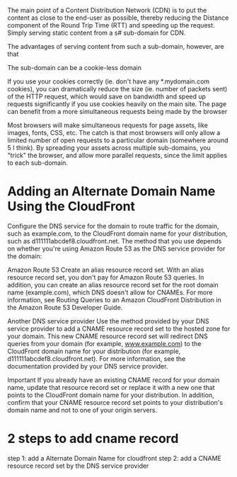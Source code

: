 The main point of a Content Distribution Network (CDN) is to put the content as close to the end-user as possible, thereby reducing the Distance component of the Round Trip Time (RTT) and speeding up the request. Simply serving static content from a s# sub-domain for CDN.

The advantages of serving content from such a sub-domain, however, are that

The sub-domain can be a cookie-less domain

If you use your cookies correctly (ie. don't have any *.mydomain.com cookies), you can dramatically reduce the size (ie. number of packets sent) of the HTTP request, which would save on bandwidth and speed up requests significantly if you use cookies heavily on the main site.
The page can benefit from a more simultaneous requests being made by the browser

Most browsers will make simultaneous requests for page assets, like images, fonts, CSS, etc. The catch is that most browsers will only allow a limited number of open requests to a particular domain (somewhere around 5 I think). By spreading your assets across multiple sub-domains, you "trick" the browser, and allow more parallel requests, since the limit applies to each sub-domain.


# Adding an Alternate Domain Name Using the CloudFront 
Configure the DNS service for the domain to route traffic for the domain, such as example.com, to the CloudFront domain name for your distribution, such as d111111abcdef8.cloudfront.net. The method that you use depends on whether you're using Amazon Route 53 as the DNS service provider for the domain:

Amazon Route 53
Create an alias resource record set. With an alias resource record set, you don't pay for Amazon Route 53 queries. In addition, you can create an alias resource record set for the root domain name (example.com), which DNS doesn't allow for CNAMEs. For more information, see Routing Queries to an Amazon CloudFront Distribution in the Amazon Route 53 Developer Guide.

Another DNS service provider
Use the method provided by your DNS service provider to add a CNAME resource record set to the hosted zone for your domain. This new CNAME resource record set will redirect DNS queries from your domain (for example, www.example.com) to the CloudFront domain name for your distribution (for example, d111111abcdef8.cloudfront.net). For more information, see the documentation provided by your DNS service provider.

Important
If you already have an existing CNAME record for your domain name, update that resource record set or replace it with a new one that points to the CloudFront domain name for your distribution.
In addition, confirm that your CNAME resource record set points to your distribution's domain name and not to one of your origin servers.


# 2 steps to add cname record
step 1: add a Alternate Domain Name for cloudfront
step 2: add a CNAME resource record set by the DNS service provider
